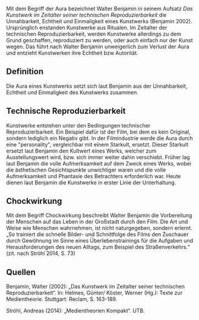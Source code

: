 Mit dem Begriff der Aura bezeichnet Walter Benjamin in seinem Aufsatz
*Das Kunstwerk im Zeitalter seiner technischen Reproduzierbarkeit* die
Unnahbarkeit, Echtheit und Einmaligkeit eines Kunstwerks (Benjamin
2002). Ursprünglich enstanden Kunstwerke aus Ritualen. Im Zeitalter der
technischen Reproduzierbarkeit, werden Kunstwerke allerdings zu dem
Grund geschaffen, reproduziert zu werden, oder auch einfach nur der
Kunst wegen. Das führt nach Walter Benjamin unweigerlich zum Verlust der
Aura und entzieht Kunstwerken ihre Echtheit bzw Autorität.

## Definition

Die Aura eines Kunstwerks setzt sich laut Benjamin aus der Unnahbarkeit,
Echtheit und Einmaligkeit des Kunstwerks zusammen.

## Technische Reproduzierbarkeit

Kunstwerke entstehen unter den Bedingungen technischer
Reproduzierbarkeit. Ein Beispiel dafür ist der Film, bei dem es kein
Original, sondern lediglich ein Negativ gibt. In der Filmindustrie werde
die Aura durch eine "personality", vergleichbar mit einem Starkult,
ersetzt. Dieser Starkult ersetzt laut Benjamin den Kultwert eines Werks,
welcher zum Ausstellungswert wird, bzw. sich immer weiter dahin
verschiebt. Früher lag laut Benjamin die volle Aufmerksamkeit auf dem
Zweck eines Werks, wobei die ästhetischen Gesichtspunkte unwichtiger
waren und die volle Aufmerksamkeit und Phantasie des Betrachters
erforderlich war. Heute dienen laut Benjamin die Kunstwerke in erster
Linie der Unterhaltung.

## Chockwirkung

Mit dem Begriff Chockwirkung beschreibt Walter Benjamin die Vorbereitung
der Menschen auf das Leben in der Großstadt durch den Film. Die Art und
Weise wie Menschen wahrnehmen, ist nicht naturgegeben, sondern erlernt.
„So trainiert die schnelle Bilder- und Schnittfolge des Films den
Zuschauer durch Gewöhnung im Sinne eines Überlebenstrainings für die
Aufgaben und Herausforderungen des neuen Alltags, zum Beispiel des
Straßenverkehrs.“ (zit. nach Ströhl 2014, S. 73)

## Quellen

Benjamin, Walter (2002): „Das Kunstwerk im Zeitalter seiner technischen
Reproduzierbarkeit“. In: Helmes, Günter/ Köster, Werner (Hg.): Texte zur
Medientheorie. Stuttgart: Reclam, S. 163-189.

Ströhl, Andreas (2014): „Medientheorien Kompakt“. UTB.